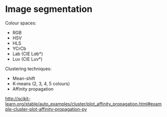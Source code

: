 # Image segmentation

Colour spaces:

- RGB
- HSV
- HLS
- YCrCb
- Lab (CIE L*a*b*)
- Luv (CIE L*u*v*)


Clustering techniques:

- Mean-shift
- K-means (2, 3, 4, 5 colours)
- Affinity propagation


http://scikit-learn.org/stable/auto_examples/cluster/plot_affinity_propagation.html#example-cluster-plot-affinity-propagation-py
